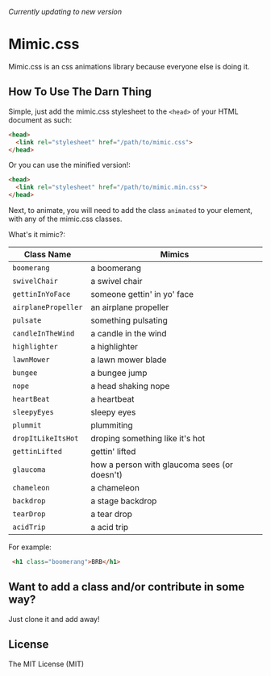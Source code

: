 *Currently updating to new version*

# Mimic.css

Mimic.css is an css animations library because everyone else is doing it.

## How To Use The Darn Thing

Simple, just add the mimic.css stylesheet to the `<head>` of your HTML document as such: 

```html
<head>
  <link rel="stylesheet" href="/path/to/mimic.css">
</head>
```
Or you can use the minified version!: 

```html
<head>
  <link rel="stylesheet" href="/path/to/mimic.min.css">
</head>
```

Next, to animate, you will need to add the class `animated` to your element, with any of the mimic.css classes.

What's it mimic?:

| Class Name | Mimics |
|-------------|-------------|
| `boomerang` | a boomerang |
| `swivelChair` | a swivel chair |
| `gettinInYoFace` | someone gettin' in yo' face |
| `airplanePropeller` | an airplane propeller |
| `pulsate` | something pulsating |
| `candleInTheWind` | a candle in the wind |
| `highlighter` | a highlighter |
| `lawnMower` | a lawn mower blade |
| `bungee` | a bungee jump |
| `nope` | a head shaking nope |
| `heartBeat` | a heartbeat |
| `sleepyEyes` | sleepy eyes |
| `plummit` | plummiting |
| `dropItLikeItsHot` | droping something like it's hot |
| `gettinLifted` | gettin' lifted |
| `glaucoma` | how a person with glaucoma sees (or doesn't) |
| `chameleon` | a chameleon |
| `backdrop` | a stage backdrop |
| `tearDrop` | a tear drop |
| `acidTrip` | a acid trip |


For example: 
```html
 <h1 class="boomerang">BRB</h1>
```

## Want to add a class and/or contribute in some way?

Just clone it and add away!


## License

The MIT License (MIT)

